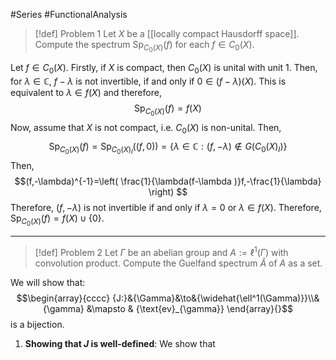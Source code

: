 #Series #FunctionalAnalysis 

> [!def] Problem 1
> Let $X$ be a [[locally compact Hausdorff space]]. Compute the spectrum $\text{Sp}_{C_{0}(X)}(f)$ for each $f\in C_{0}(X)$.

Let $f\in C_{0}(X)$. Firstly, if $X$ is compact, then $C_{0}(X)$ is unital with unit $1$. Then, for $\lambda\in \mathbb{C}$, $f-\lambda$ is not invertible, if and only if $0\in (f-\lambda)(X)$. This is equivalent to $\lambda\in f(X)$ and therefore, $$\text{Sp}_{C_{0}(X)}(f)=f(X)$$
Now, assume that $X$ is not compact, i.e. $C_{0}(X)$ is non-unital. Then, $$\text{Sp}_{C_{0}(X)}(f)=\text{Sp}_{C_{0}(X)_{I}}((f,0))=\{ \lambda\in \mathbb{C}: (f,-\lambda)\notin G(C_{0}(X)_{I}) \}$$Then, $$(f,-\lambda)^{-1}=\left( \frac{1}{\lambda(f-\lambda )}f,-\frac{1}{\lambda} \right) $$Therefore, $(f,-\lambda)$ is not invertible if and only if $\lambda=0$ or $\lambda\in f(X)$. Therefore, $\text{Sp}_{C_{0}(X)}(f)=f(X)\cup \{ 0 \}$.

---
> [!def] Problem 2
> Let $\Gamma$ be an abelian group and $A:=\ell^1(\Gamma)$ with convolution product. Compute the Guelfand spectrum $\hat{A}$ of $A$ as a set.

We will show that: $$\begin{array}{cccc} {J:}&{\Gamma}&\to&{\widehat{\ell^1(\Gamma)}}\\&{\gamma} &\mapsto & {\text{ev}_{\gamma}} \end{array}{}$$is a bijection.

1. **Showing that $J$ is well-defined**:
	We show that 


